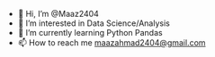 - 👋 Hi, I’m @Maaz2404
- 👀 I’m interested in Data Science/Analysis
- 🌱 I’m currently learning Python Pandas
- 📫 How to reach me maazahmad2404@gmail.com

<!---
Maaz2404/Maaz2404 is a ✨ special ✨ repository because its `README.md` (this file) appears on your GitHub profile.
You can click the Preview link to take a look at your changes.
--->
